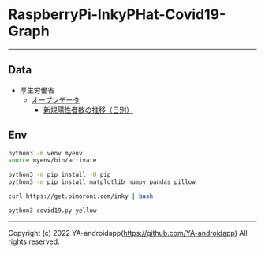 # RaspberryPi-InkyPHat-Covid19-Graph

---

## Data

* 厚生労働省
  * [オープンデータ](https://www.mhlw.go.jp/stf/covid-19/open-data.html)
    * [新規陽性者数の推移（日別）](https://covid19.mhlw.go.jp/public/opendata/newly_confirmed_cases_daily.csv)

## Env

```bash
python3 -m venv myenv
source myenv/bin/activate

python3 -m pip install -U pip
python3 -m pip install matplotlib numpy pandas pillow

curl https://get.pimoroni.com/inky | bash

python3 covid19.py yellow
```

---

Copyright (c) 2022 YA-androidapp(https://github.com/YA-androidapp) All rights reserved.
